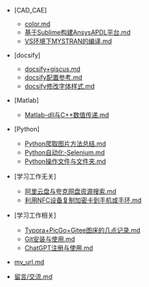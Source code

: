 <!-- _sidebar.md -->


* [CAD_CAE]
    * [color.md](/md_File/CAD_CAE/20220101-color.md)
    * [基于Sublime构建AnsysAPDL平台.md](/md_File/CAD_CAE/20220101-基于Sublime构建AnsysAPDL平台.md)
    * [VS环境下MYSTRAN的编译.md](/md_File/CAD_CAE/20230420-VS环境下MYSTRAN的编译.md)

* [docsify]
    * [docsify+giscus.md](/md_File/docsify/20220101-docsify+giscus.md)
    * [docsify配置参考.md](/md_File/docsify/20230302-docsify配置参考.md)
    * [docsify修改字体样式.md](/md_File/docsify/20230314-docsify修改字体样式.md)

* [Matlab]
    * [Matlab-dll与C++数值传递.md](/md_File/Matlab/20230319-Matlab-dll与C++数值传递.md)

* [Python]
    * [Python爬取图片方法总结.md](/md_File/Python/20230314-Python爬取图片方法总结.md)
    * [Python自动化-Selenium.md](/md_File/Python/20230314-Python自动化-Selenium.md)
    * [Python操作文件与文件夹.md](/md_File/Python/20230317-Python操作文件与文件夹.md)

* [学习工作无关]
    * [阿里云盘与夸克网盘资源搜索.md](/md_File/学习工作无关/20230227-阿里云盘与夸克网盘资源搜索.md)
    * [利用NFC设备复制加密卡到手机或手环.md](/md_File/学习工作无关/20230318-利用NFC设备复制加密卡到手机或手环.md)

* [学习工作相关]
    * [Typora+PicGo+Gitee图床的几点记录.md](/md_File/学习工作相关/20230228-Typora+PicGo+Gitee图床的几点记录.md)
    * [Git安装与使用.md](/md_File/学习工作相关/20230301-Git安装与使用.md)
    * [ChatGPT注册与使用.md](/md_File/学习工作相关/20230303-ChatGPT注册与使用.md)


* [my_url.md](/md_File/20221212-my_url.md)

* [留言/交流.md](/md_File/20230818-chat.md)
